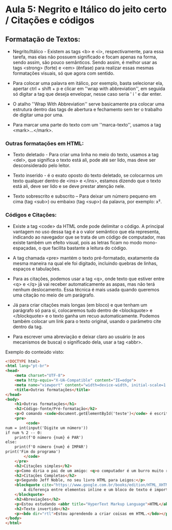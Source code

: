 # Aula 5: Negrito e Itálico do jeito certo / Citações e códigos

## Formatação de Textos:

* Negrito/Itálico - Existem as tags &lt;b&gt; e &lt;i&gt;, respectivamente, para essa tarefa, mas elas não possuem significado e focam apenas na forma, sendo assim, são pouco semânticos. Sendo assim, é melhor usar as tags &lt;strong&gt; (forte) e &lt;em&gt; (ênfase) para realizar essas mesmas formatações visuais, só que agora com sentido.

* Para colocar uma palavra em itálico, por exemplo, basta selecionar ela, apertar ctrl + shift + p e clicar em ''wrap with abbreviation'', em seguida só digitar a tag que deseja envelopar, nesse caso seria ' i ' e dar enter. 

* O atalho ''Wrap With Abbreviation'' serve basicamente pra colocar uma estrutura dentro das tags de abertura e fechamento sem ter o trabalho de digitar uma por uma. 

* Para marcar uma parte do texto com um ''marca-texto'', usamos a tag &lt;mark&gt;…&lt;/mark&gt;. 

### Outras formatações em HTML:

* Texto deletado - Para criar uma linha no meio do texto, usamos a tag &lt;del&gt;, que significa o texto está ali, pode até ser lido, mas deve ser desconsiderado pelo leitor. 

* Texto inserido - é o exato oposto do texto deletado, se colocarmos um texto qualquer dentro de &lt;ins&gt; e &lt;/ins&gt;, estamos dizendo que o texto está ali, deve ser lido e se deve prestar atenção nele. 

* Texto sobrescrito e subscrito – Para deixar um número pequeno em cima (tag &lt;sub&gt;) ou embaixo (tag &lt;sup&gt;) da palavra, por exemplo: x². 



### Códigos e Citações:

* Existe a tag &lt;code&gt; da HTML onde pode delimitar o código. A principal vantagem no uso dessa tag é a o valor semântico que ela representa, indicando ao navegador que se trata de um código de computador, mas existe também um efeito visual, pois as letras ficam no modo mono-espaçadas, o que facilita bastante a leitura do código. 

* A tag chamada &lt;pre&gt; mantém o texto pré-formatado, exatamente da mesma maneira na qual ele foi digitado, incluindo quebras de linhas, espaços e tabulações. 

* Para as citações, podemos usar a tag &lt;q&gt;, onde texto que estiver entre &lt;q&gt; e &lt;/q&gt; já vai receber automaticamente as aspas, mas não terá nenhum deslocamento. Essa técnica é mais usada quando queremos uma citação no meio de um parágrafo. 

* Já para criar citações mais longas (em bloco) e que tenham um parágrafo só para si, colocaremos tudo dentro de &lt;blockquote&gt; e &lt;/blockquote&gt; e o texto ganha um recuo automaticamente. Podemos também colocar um link para o texto original, usando o parâmetro cite dentro da tag. 

* Para escrever uma abreviação e deixar claro ao usuário (e aos mecanismos de busca) o significado dela, usar a tag &lt;abbr&gt;. 

Exemplo do conteúdo visto:
~~~html
<!DOCTYPE html>
<html lang="pt-br">
<head>
    <meta charset="UTF-8">
    <meta http-equiv="X-UA-Compatible" content="IE=edge">
    <meta name="viewport" content="width=device-width, initial-scale=1.0">
    <title>Outras formatações</title>
</head>
<body>
    <h1>Outras formatações</h1>
    <h2>Código-fonte/Pré-formatação</h2>
    <p>O comando <code>document.getElementById('teste')</code> é escrito em JavaScript.</p>
    <pre>
         <code>
num = int(input('Digite um número'))
if num % 2 -- 0:
    print(f'O número {num} é PAR')
else:
    print(f'O número {num} é IMPAR')
print('Fim do programa')
        </code>
    </pre>
    <h2>Citações simples</h2>
    <p>Como diria o pai de um amigo: <q>o computador é um burro muito rápido.</q></p>
    <h2>Citações Completas</h2>
    <p>Segundo Jeff Noble, no seu livro HTML para Leigos:</p>
    <blockquote cite="https://www.google.com.br/books/edition/HTML_XHTML_and_CSS_For_Dummies/oWkeeH6ik1MC?hl=pt-BR&gbpv=1&dq=html+jeff+noble&printsec=frontcover">
        A diferença entre elementos inline e um bloco de texto é importante. Os elementos HTML neste capítulo descrevem os blocos de texto.
    </blockquote>
    <h2>Abreviações</h2>
    <p>Estou estudando <abbr title="HyperText Markup Language">HTML</abbr> e <abbr title="Cascating Style Sheets">CSS</abbr>. Estou adorando!</p>
    <h2>Texto invertido</h2>
    <p><bdo dir="rtl">Estou aprendendo a criar coisas em HTML.</bdo></p>
</body>
</html>
